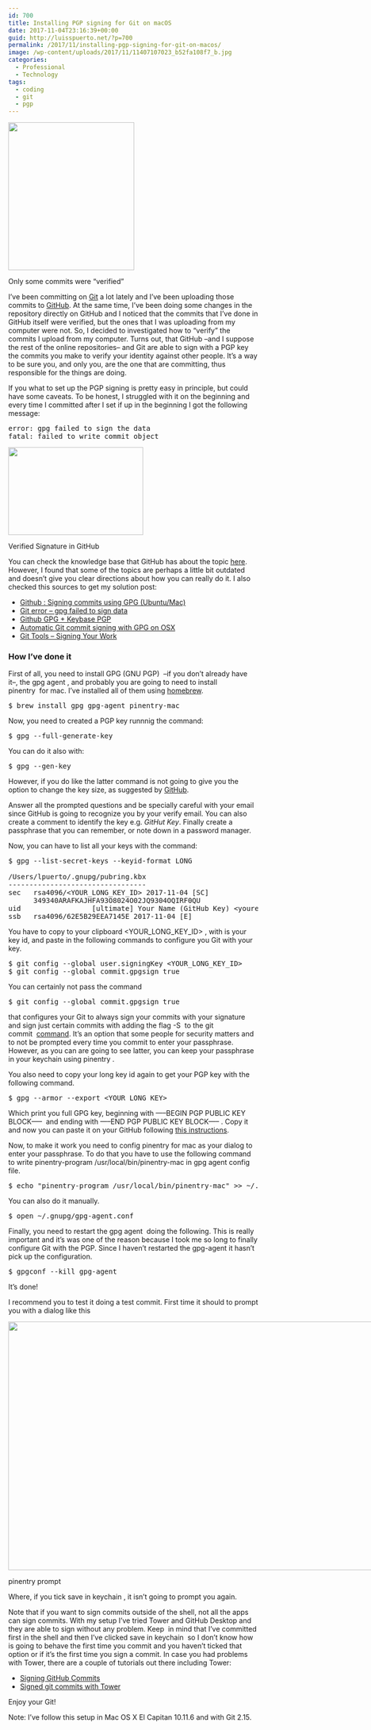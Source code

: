 ```yaml
---
id: 700
title: Installing PGP signing for Git on macOS
date: 2017-11-04T23:16:39+00:00
guid: http://luisspuerto.net/?p=700
permalink: /2017/11/installing-pgp-signing-for-git-on-macos/
image: /wp-content/uploads/2017/11/11407107023_b52fa108f7_b.jpg
categories:
  - Professional
  - Technology
tags:
  - coding
  - git
  - pgp
---
```

<div id="attachment_701" style="width: 264px" class="wp-caption alignleft">
  <a href="http://luisspuerto.net/wp-content/uploads/2017/11/commits.png"><img class=" wp-image-701" src="http://luisspuerto.net/wp-content/uploads/2017/11/commits.png" alt="" width="254" height="298" srcset="http://luisspuerto.net/wp-content/uploads/2017/11/commits.png 594w, http://luisspuerto.net/wp-content/uploads/2017/11/commits-256x300.png 256w, http://luisspuerto.net/wp-content/uploads/2017/11/commits-214x250.png 214w" sizes="(max-width: 254px) 100vw, 254px" /></a>

  <p class="wp-caption-text">
    Only some commits were &#8220;verified&#8221;
  </p>
</div>

I&#8217;ve been committing on [Git](https://git-scm.com) a lot lately and I&#8217;ve been uploading those commits to [GitHub](https://github.com). At the same time, I&#8217;ve been doing some changes in the repository directly on GitHub and I noticed that the commits that I&#8217;ve done in GitHub itself were verified, but the ones that I was uploading from my computer were not. So, I decided to investigated how to &#8220;verify&#8221; the commits I upload from my computer. Turns out, that GitHub –and I suppose the rest of the online repositories– and Git are able to sign with a PGP key the commits you make to verify your identity against other people. It&#8217;s a way to be sure you, and only you, are the one that are committing, thus responsible for the things are doing.

If you what to set up the PGP signing is pretty easy in principle, but could have some caveats. To be honest, I struggled with it on the beginning and every time I committed after I set if up in the beginning I got the following message:

<pre class="lang:sh highlight:0 decode:true" title="gpg error message. ">error: gpg failed to sign the data
fatal: failed to write commit object</pre>

<div id="attachment_702" style="width: 282px" class="wp-caption alignright">
  <a href="http://luisspuerto.net/wp-content/uploads/2017/11/Screen-Shot-2017-11-04-at-19.33.59.png"><img class="wp-image-702 size-full" src="http://luisspuerto.net/wp-content/uploads/2017/11/Screen-Shot-2017-11-04-at-19.33.59.png" alt="" width="272" height="177" /></a>

  <p class="wp-caption-text">
    Verified Signature in GitHub
  </p>
</div>

You can check the knowledge base that GitHub has about the topic [here](https://help.github.com/articles/signing-commits-with-gpg/). However, I found that some of the topics are perhaps a little bit outdated and doesn&#8217;t give you clear directions about how you can really do it. I also checked this sources to get my solution post:

  * [Github : Signing commits using GPG (Ubuntu/Mac)](https://gist.github.com/ankurk91/c4f0e23d76ef868b139f3c28bde057fc)
  * [Git error &#8211; gpg failed to sign data](https://stackoverflow.com/questions/41052538/git-error-gpg-failed-to-sign-data)
  * [Github GPG + Keybase PGP](https://www.ahmadnassri.com/blog/github-gpg-keybase-pgp/)
  * [Automatic Git commit signing with GPG on OSX](https://gist.github.com/bmhatfield/cc21ec0a3a2df963bffa3c1f884b676b)
  * [Git Tools &#8211; Signing Your Work](https://git-scm.com/book/tr/v2/Git-Tools-Signing-Your-Work)

### How I&#8217;ve done it

First of all, you need to install <span class="lang:sh highlight:0 decode:true crayon-inline">GPG (GNU PGP)</span>  –if you don&#8217;t already have it–, the <span class="lang:sh highlight:0 decode:true crayon-inline ">gpg agent</span> , and probably you are going to need to install <span class="lang:sh highlight:0 decode:true crayon-inline ">pinentry</span>  for mac. I&#8217;ve installed all of them using [homebrew](https://brew.sh).

<pre class="lang:sh decode:true" title="Installing the basics">$ brew install gpg gpg-agent pinentry-mac 
</pre>

Now, you need to created a PGP key runnnig the command:

<pre class="lang:sh decode:true" title="Generating the pgp key">$ gpg --full-generate-key</pre>

You can do it also with:

<pre class="lang:sh decode:true" title="Generating the key simpler">$ gpg --gen-key 
</pre>

However, if you do like the latter command is not going to give you the option to change the key size, as suggested by [GitHub](https://help.github.com/articles/generating-a-new-gpg-key/).

Answer all the prompted questions and be specially careful with your email since GitHub is going to recognize you by your verify email. You can also create a comment to identify the key e.g. _GitHut Key_. Finally create a passphrase that you can remember, or note down in a password manager.

Now, you can have to list all your keys with the command:

<pre class="lang:sh decode:true" title="Listing the keys">$ gpg --list-secret-keys --keyid-format LONG

/Users/lpuerto/.gnupg/pubring.kbx
---------------------------------
sec   rsa4096/&lt;YOUR_LONG_KEY_ID&gt; 2017-11-04 [SC]
      349340ARAFKAJHFA93O8024O02JQ9304OQIRF0QU
uid                 [ultimate] Your Name (GitHub Key) &lt;youremail@domine.com&gt;
ssb   rsa4096/62E5B29EEA7145E 2017-11-04 [E]
</pre>

You have to copy to your clipboard <span class="lang:sh highlight:0 decode:true crayon-inline "><YOUR_LONG_KEY_ID></span> , with is your key id, and paste in the following commands to configure you Git with your key.

<pre class="lang:sh decode:true" title="Configuring Git with the key">$ git config --global user.signingKey &lt;YOUR_LONG_KEY_ID&gt;
$ git config --global commit.gpgsign true</pre>

You can certainly not pass the command

<pre class="lang:sh decode:1 inline:1">$ git config --global commit.gpgsign true</pre>

that configures your Git to always sign your commits with your signature and sign just certain commits with adding the flag <span class="lang:sh highlight:0 decode:true crayon-inline ">-S</span>  to the <span class="lang:sh highlight:0 decode:true crayon-inline ">git commit</span>  [command](https://help.github.com/articles/signing-commits-using-gpg/). It&#8217;s an option that some people for security matters and to not be prompted every time you commit to enter your passphrase. However, as you can are going to see latter, you can keep your passphrase in your keychain using <span class="lang:sh highlight:0 decode:true crayon-inline ">pinentry</span> .

You also need to copy your long key id again to get your PGP key with the following command.

<pre class="lang:sh decode:true" title="Getting your PGP key">$ gpg --armor --export &lt;YOUR_LONG_KEY&gt;</pre>

Which print you full GPG key, beginning with <span class="lang:sh highlight:0 decode:true crayon-inline ">&#8212;&#8211;BEGIN PGP PUBLIC KEY BLOCK&#8212;&#8211;</span>  and ending with <span class="lang:sh highlight:0 decode:true crayon-inline">&#8212;&#8211;END PGP PUBLIC KEY BLOCK&#8212;&#8211;</span> . Copy it and now you can paste it on your GitHub following [this instructions](https://help.github.com/articles/adding-a-new-gpg-key-to-your-github-account/).

Now, to make it work you need to config pinentry for mac as your dialog to enter your passphrase. To do that you have to use the following command to write <span class="lang:sh highlight:0 decode:true crayon-inline ">pinentry-program /usr/local/bin/pinentry-mac</span> in <span class="lang:sh highlight:0 decode:true crayon-inline ">gpg agent</span> config file.

<pre class="lang:sh decode:true" title="Configuring the gpg agent">$ echo "pinentry-program /usr/local/bin/pinentry-mac" &gt;&gt; ~/.gnupg/gpg-agent.conf
</pre>

You can also do it manually.

<pre class="lang:sh decode:true" title="Configuring manually">$ open ~/.gnupg/gpg-agent.conf</pre>

Finally, you need to restart the <span class="lang:sh highlight:0 decode:true crayon-inline ">gpg agent</span>  doing the following. This is really important and it&#8217;s was one of the reason because I took me so long to finally configure Git with the PGP. Since I haven&#8217;t restarted the gpg-agent it hasn&#8217;t pick up the configuration.

<pre class="lang:sh decode:true" title="Restarting the gpg agent">$ gpgconf --kill gpg-agent</pre>

It&#8217;s done!

I recommend you to test it doing a test commit. First time it should to prompt you with a dialog like this

<div id="attachment_710" style="width: 1053px" class="wp-caption alignnone">
  <a href="http://luisspuerto.net/wp-content/uploads/2017/11/pinentry-mac.png"><img class="size-full wp-image-710" src="http://luisspuerto.net/wp-content/uploads/2017/11/pinentry-mac.png" alt="" width="1043" height="501" srcset="http://luisspuerto.net/wp-content/uploads/2017/11/pinentry-mac.png 1043w, http://luisspuerto.net/wp-content/uploads/2017/11/pinentry-mac-300x144.png 300w, http://luisspuerto.net/wp-content/uploads/2017/11/pinentry-mac-768x369.png 768w, http://luisspuerto.net/wp-content/uploads/2017/11/pinentry-mac-1024x492.png 1024w, http://luisspuerto.net/wp-content/uploads/2017/11/pinentry-mac-520x250.png 520w" sizes="(max-width: 1043px) 100vw, 1043px" /></a>

  <p class="wp-caption-text">
    pinentry prompt
  </p>
</div>

Where, if you tick <span class="lang:sh highlight:0 decode:true crayon-inline ">save in keychain</span> , it isn&#8217;t going to prompt you again.

Note that if you want to sign commits outside of the shell, not all the apps can sign commits. With my setup I&#8217;ve tried Tower and GitHub Desktop and they are able to sign without any problem. Keep  in mind that I&#8217;ve committed first in the shell and then I&#8217;ve clicked <span class="lang:sh highlight:0 decode:true crayon-inline ">save in keychain</span>  so I don&#8217;t know how is going to behave the first time you commit and you haven&#8217;t ticked that option or if it&#8217;s the first time you sign a commit. In case you had problems with Tower, there are a couple of tutorials out there including Tower:

  * [Signing GitHub Commits](https://www.fabianehlert.com/post/signingcommits/)
  * [Signed git commits with Tower](https://aaronparecki.com/2016/07/29/10/git-tower)

Enjoy your Git!

Note: I&#8217;ve follow this setup in Mac OS X El Capitan 10.11.6 and with Git 2.15.
